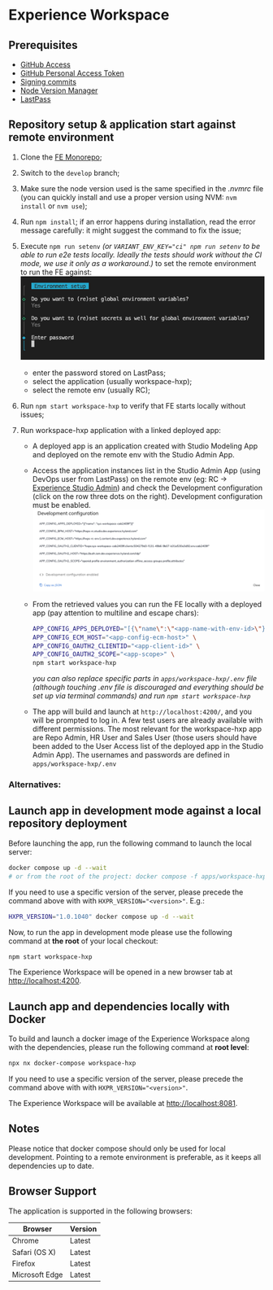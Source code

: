 # Experience Workspace

## Prerequisites

- [GitHub Access](https://hyland.atlassian.net/wiki/spaces/ContentCloud/pages/1307986613/HXP-Cloud+Content+On-boarding#2.-Systems-access)
- [GitHub Personal Access Token](https://hyland.atlassian.net/wiki/spaces/GUIL/pages/1303315077/Personal+Access+Token+for+Github+npm+packages)
- [Signing commits](https://hyland.atlassian.net/wiki/spaces/GUIL/pages/1303314640/Signing+commits)
- [Node Version Manager](https://github.com/nvm-sh/nvm)
- [LastPass](https://hyland.atlassian.net/wiki/spaces/GUIL/pages/1303314970/Lastpass+for+CI+and+shared+credentials#How-to-request-a-LastPass-access)

## Repository setup & application start against remote environment

1. Clone the [FE Monorepo](https://github.com/Alfresco/hxp-frontend-apps);
2. Switch to the `develop` branch;
3. Make sure the node version used is the same specified in the _.nvmrc_ file (you can quickly install and use a proper version using NVM: `nvm install` or `nvm use`);
4. Run `npm install`; if an error happens during installation, read the error message carefully: it might suggest the command to fix the issue;
5. Execute `npm run setenv` _(or `VARIANT_ENV_KEY="ci" npm run setenv` to be able to run e2e tests locally. Ideally the tests should work without the CI mode, we use it only as a workaround.)_ to set the remote environment to run the FE against:
![setenv](./readme-assets/setenv.png)
    - enter the password stored on LastPass;
    - select the application (usually workspace-hxp);
    - select the remote env (usually RC);

6. Run `npm start workspace-hxp` to verify that FE starts locally without issues;
7. Run workspace-hxp application with a linked deployed app: 
    - A deployed app is an application created with Studio Modeling App and deployed on the remote env with the Studio Admin App.
    - Access the application instances list in the Studio Admin App (using DevOps user from LastPass) on the remote env (eg: RC → [Experience Studio Admin](https://hxps-rc.studio.dev.experience.hyland.com/admin/#/devops/application-instances)) and check the Development configuration (click on the row three dots on the right). Development configuration must be enabled. 
    ![example dev configuration](readme-assets/dev_env.png)
    - From the retrieved values you can run the FE locally with a deployed app (pay attention to multiline and escape chars):
        ```bash
        APP_CONFIG_APPS_DEPLOYED="[{\"name\":\"<app-name-with-env-id>\"}]" \
        APP_CONFIG_ECM_HOST="<app-config-ecm-host>" \
        APP_CONFIG_OAUTH2_CLIENTID="<app-client-id>" \
        APP_CONFIG_OAUTH2_SCOPE="<app-scope>" \
        npm start workspace-hxp
        ```
        _you can also replace specific parts in `apps/workspace-hxp/.env` file (although touching .env file is discouraged and everything should be set up via terminal commands) and run `npm start workspace-hxp`_

    - The app will build and launch at `http://localhost:4200/`, and you will be prompted to log in. A few test users are already available with different permissions. The most relevant for the workspace-hxp app are Repo Admin, HR User and Sales User (those users should have been added to the User Access list of the deployed app in the Studio Admin App). The usernames and passwords are defined in `apps/workspace-hxp/.env`

### Alternatives:

## Launch app in development mode against a local repository deployment

Before launching the app, run the following command to launch the local server:

```bash
docker compose up -d --wait
# or from the root of the project: docker compose -f apps/workspace-hxp/docker-compose.yml up -d --wait
```

If you need to use a specific version of the server, please precede the command above with with `HXPR_VERSION="<version>"`. E.g.:

```bash
HXPR_VERSION="1.0.1040" docker compose up -d --wait
```

Now, to run the app in development mode please use the following command at **the root** of your local checkout:

```bash
npm start workspace-hxp
```

The Experience Workspace will be opened in a new browser tab at <http://localhost:4200>.

## Launch app and dependencies locally with Docker

To build and launch a docker image of the Experience Workspace along with the dependencies, please run the following command at **root level**:

```bash
npx nx docker-compose workspace-hxp
```

If you need to use a specific version of the server, please precede the command above with with `HXPR_VERSION="<version>"`.

The Experience Workspace will be available at <http://localhost:8081>.

## Notes

Please notice that docker compose should only be used for local development. Pointing to a remote environment is preferable, as it keeps all dependencies up to date.

## Browser Support

The application is supported in the following browsers:

| **Browser**    | **Version** |
| -------------- | ----------- |
| Chrome         | Latest      |
| Safari (OS X)  | Latest      |
| Firefox        | Latest      |
| Microsoft Edge | Latest      |
